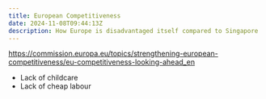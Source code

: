 ```yaml
---
title: European Competitiveness
date: 2024-11-08T09:44:13Z
description: How Europe is disadvantaged itself compared to Singapore
---
```


https://commission.europa.eu/topics/strengthening-european-competitiveness/eu-competitiveness-looking-ahead_en

* Lack of childcare
* Lack of cheap labour